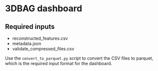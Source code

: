# 3DBAG dashboard

## Required inputs

- reconstructed_features.csv
- metadata.json
- validate_compressed_files.csv

Use the `convert_to_parquet.py` script to convert the CSV files to parquet, which is the 
required input format for the dashboard.